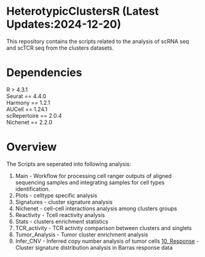 # HeterotypicClustersR (Latest Updates:2024-12-20)
This repository contains the scripts related to the analysis of scRNA seq and scTCR seq from the clusters datasets. 
# Dependencies
R > 4.3.1  
Seurat == 4.4.0  
Harmony == 1.2.1  
AUCell == 1.24.1  
scRepertoire == 2.0.4  
Nichenet == 2.2.0  

# Overview
The Scripts are seperated into following analysis:  
1. Main - Workflow for processing cell ranger outputs of aligned sequencing samples and integrating samples for cell types identification.   
2. Plots - celltype specific analysis
3. Signatures - cluster signature analysis
4. Nichenet - cell-cell interactions analysis among clusters groups
5. Reactivity - Tcell reactivity analysis
6. Stats - clusters enrichment statistics
7. TCR_activity - TCR activity comparison between clusters and singlets
8. Tumor_Analysis - Tumor cluster enrichment analysis  
9. Infer_CNV - Inferred copy number analysis of tumor cells
[10. Response](https://github.com/PeeperLab/HeterotypicClustersR/tree/main/Scripts/10.Response) - Cluster signature distribution analysis in Barras response data    
